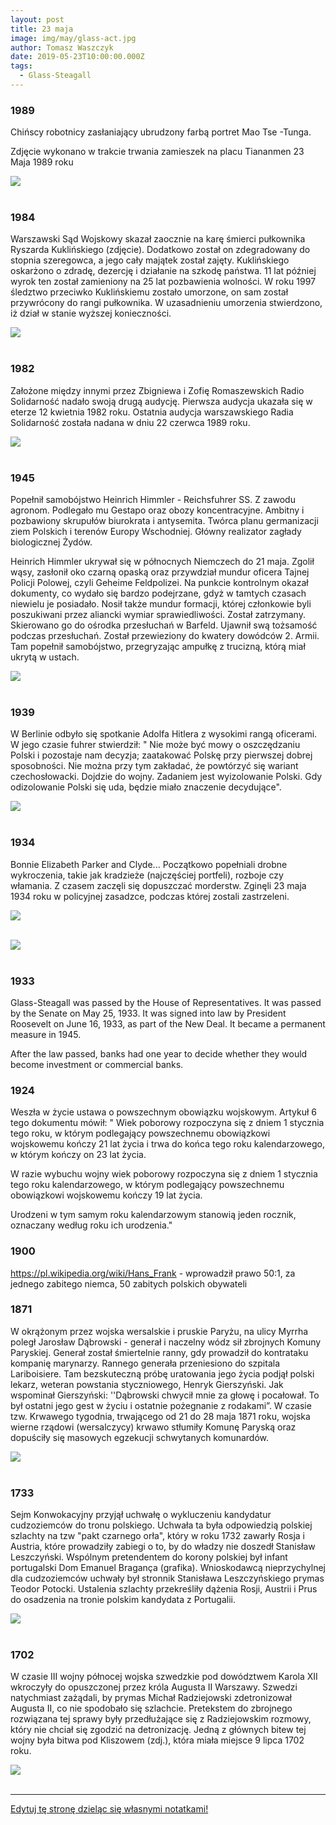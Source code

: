 ```yaml
---
layout: post
title: 23 maja
image: img/may/glass-act.jpg
author: Tomasz Waszczyk
date: 2019-05-23T10:00:00.000Z
tags:
  - Glass-Steagall
---
```


### 1989

Chińscy robotnicy zasłaniający ubrudzony farbą portret Mao Tse -Tunga.

Zdjęcie wykonano w trakcie trwania zamieszek na placu Tiananmen
23 Maja 1989 roku

<img src="./img/may/mao.jpg"/><br><br>

### 1984

Warszawski Sąd Wojskowy skazał zaocznie na karę śmierci pułkownika Ryszarda Kuklińskiego (zdjęcie). Dodatkowo został on zdegradowany do stopnia szeregowca, a jego cały majątek został zajęty. Kuklińskiego oskarżono o zdradę, dezercję i działanie na szkodę państwa. 11 lat później wyrok ten został zamieniony na 25 lat pozbawienia wolności. W roku 1997 śledztwo przeciwko Kuklińskiemu zostało umorzone, on sam został przywrócony do rangi pułkownika. W uzasadnieniu umorzenia stwierdzono, iż dział w stanie wyższej konieczności.

<img src="./img/may/kuklinski.jpg"><br><br>

### 1982

Założone między innymi przez Zbigniewa i Zofię Romaszewskich Radio Solidarność nadało swoją drugą audycję. Pierwsza audycja ukazała się w eterze 12 kwietnia 1982 roku. Ostatnia audycja warszawskiego Radia Solidarność została nadana w dniu 22 czerwca 1989 roku.

<img src="./img/may/radiosolidarnosc.jpg"><br><br>

### 1945

Popełnił samobójstwo Heinrich Himmler - Reichsfuhrer SS. Z zawodu agronom. Podlegało mu Gestapo oraz obozy koncentracyjne. Ambitny i pozbawiony skrupułów biurokrata i antysemita. Twórca planu germanizacji ziem Polskich i terenów Europy Wschodniej. Główny realizator zagłady biologicznej Żydów.

Heinrich Himmler ukrywał się w północnych Niemczech do 21 maja.
Zgolił wąsy, zasłonił oko czarną opaską oraz przywdział mundur oficera Tajnej Policji Polowej, czyli Geheime Feldpolizei. Na punkcie kontrolnym okazał dokumenty, co wydało się bardzo podejrzane, gdyż w tamtych czasach niewielu je posiadało. Nosił także mundur formacji, której członkowie byli poszukiwani przez aliancki wymiar sprawiedliwości. Został zatrzymany. Skierowano go do ośrodka przesłuchań w Barfeld. Ujawnił swą tożsamość podczas przesłuchań. Został przewieziony do kwatery dowódców 2. Armii. Tam popełnił samobójstwo, przegryzając ampułkę z trucizną, którą miał ukrytą w ustach.

<img src="./img/may/himmler2.jpg"><br><br>

### 1939

W Berlinie odbyło się spotkanie Adolfa Hitlera z wysokimi rangą oficerami. W jego czasie fuhrer stwierdził:
" Nie może być mowy o oszczędzaniu Polski i pozostaje nam decyzja; zaatakować Polskę przy pierwszej dobrej sposobności. Nie można przy tym zakładać, że powtórzyć się wariant czechosłowacki. Dojdzie do wojny. Zadaniem jest wyizolowanie Polski. Gdy odizolowanie Polski się uda, będzie miało znaczenie decydujące".

<img src="./img/may/hitler.jpg"><br><br>

### 1934

Bonnie Elizabeth Parker and Clyde... Początkowo popełniali drobne wykroczenia, takie jak kradzieże (najczęściej portfeli), rozboje czy włamania. Z czasem zaczęli się dopuszczać morderstw. Zginęli 23 maja 1934 roku w policyjnej zasadzce, podczas której zostali zastrzeleni.

<img src="./img/may/clyde.jpeg"><br><br>

<img src="./img/may/clyde2.jpeg"><br><br>

### 1933

Glass-Steagall was passed by the House of Representatives. It was passed by the Senate on May 25, 1933. It was signed into law by President Roosevelt on June 16, 1933, as part of the New Deal. It became a permanent measure in 1945.

After the law passed, banks had one year to decide whether they would become investment or commercial banks.

### 1924

Weszła w życie ustawa o powszechnym obowiązku wojskowym. Artykuł 6 tego dokumentu mówił:
" Wiek poborowy rozpoczyna się z dniem 1 stycznia tego roku, w którym podlegający powszechnemu obowiązkowi wojskowemu kończy 21 lat życia i trwa do końca tego roku kalendarzowego, w którym kończy on 23 lat życia.

W razie wybuchu wojny wiek poborowy rozpoczyna się z dniem 1 stycznia tego roku kalendarzowego, w którym podlegający powszechnemu obowiązkowi wojskowemu kończy 19 lat życia.

Urodzeni w tym samym roku kalendarzowym stanowią jeden rocznik, oznaczany według roku ich urodzenia."

### 1900

https://pl.wikipedia.org/wiki/Hans_Frank - wprowadził prawo 50:1, za jednego zabitego niemca, 50 zabitych polskich obywateli

### 1871

W okrążonym przez wojska wersalskie i pruskie Paryżu, na ulicy Myrrha poległ Jarosław Dąbrowski - generał i naczelny wódz sił zbrojnych Komuny Paryskiej. Generał został śmiertelnie ranny, gdy prowadził do kontrataku kompanię marynarzy. Rannego generała przeniesiono do szpitala Lariboisiere. Tam bezskuteczną próbę uratowania jego życia podjął polski lekarz, weteran powstania styczniowego, Henryk Gierszyński. Jak wspominał Gierszyński: ''Dąbrowski chwycił mnie za głowę i pocałował. To był ostatni jego gest w życiu i ostatnie pożegnanie z rodakami”. W czasie tzw. Krwawego tygodnia, trwającego od 21 do 28 maja 1871 roku, wojska wierne rządowi (wersalczycy) krwawo stłumiły Komunę Paryską oraz dopuściły się masowych egzekucji schwytanych komunardów.

<img src="./img/may/dabrowski.jpg"><br><br>

### 1733

Sejm Konwokacyjny przyjął uchwałę o wykluczeniu kandydatur cudzoziemców do tronu polskiego. Uchwała ta była odpowiedzią polskiej szlachty na tzw "pakt czarnego orła", który w roku 1732 zawarły Rosja i Austria, które prowadziły zabiegi o to, by do władzy nie doszedł Stanisław Leszczyński. Wspólnym pretendentem do korony polskiej był infant portugalski Dom Emanuel Bragança (grafika).
Wnioskodawcą nieprzychylnej dla cudzoziemców uchwały był stronnik Stanisława Leszczyńskiego prymas Teodor Potocki. Ustalenia szlachty przekreśliły dążenia Rosji, Austrii i Prus do osadzenia na tronie polskim kandydata z Portugalii.

<img src="./img/may/teodor.jpg"><br><br>

### 1702

W czasie III wojny północej wojska szwedzkie pod dowództwem Karola XII wkroczyły do opuszczonej przez króla Augusta II Warszawy. Szwedzi natychmiast zażądali, by prymas Michał Radziejowski zdetronizował Augusta II, co nie spodobało się szlachcie. Pretekstem do zbrojnego rozwiązana tej sprawy były przedłużające się z Radziejowskim rozmowy, który nie chciał się zgodzić na detronizację. Jedną z głównych bitew tej wojny była bitwa pod Kliszowem (zdj.), która miała miejsce 9 lipca 1702 roku.

<img src="./img/may/szwedzi.jpg"><br><br>

---

<a href="https://github.com/TomaszWaszczyk/historia.waszczyk.com/edit/master/src/content/may-23.md" target="_blank">Edytuj tę stronę dzieląc się własnymi notatkami!</a>
